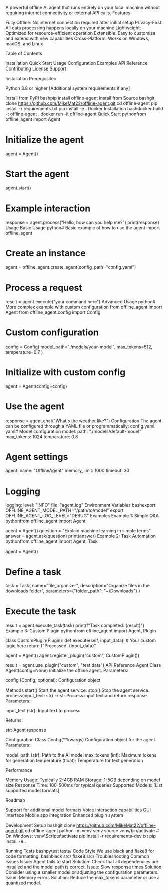 A powerful offline AI agent that runs entirely on your local machine without requiring internet connectivity or external API calls.
Features

Fully Offline: No internet connection required after initial setup
Privacy-First: All data processing happens locally on your machine
Lightweight: Optimized for resource-efficient operation
Extensible: Easy to customize and extend with new capabilities
Cross-Platform: Works on Windows, macOS, and Linux

Table of Contents

Installation
Quick Start
Usage
Configuration
Examples
API Reference
Contributing
License
Support

Installation
Prerequisites

Python 3.8 or higher
[Additional system requirements if any]

Install from PyPI
bashpip install offline-agent
Install from Source
bashgit clone https://github.com/MikeMat22/offline-agent.git
cd offline-agent
pip install -r requirements.txt
pip install -e .
Docker Installation
bashdocker build -t offline-agent .
docker run -it offline-agent
Quick Start
pythonfrom offline_agent import Agent

# Initialize the agent
agent = Agent()

# Start the agent
agent.start()

# Example interaction
response = agent.process("Hello, how can you help me?")
print(response)
Usage
Basic Usage
python# Basic example of how to use the agent
import offline_agent

# Create an instance
agent = offline_agent.create_agent(config_path="config.yaml")

# Process a request
result = agent.execute("your command here")
Advanced Usage
python# More complex example with custom configuration
from offline_agent import Agent
from offline_agent.config import Config

# Custom configuration
config = Config(
    model_path="./models/your-model",
    max_tokens=512,
    temperature=0.7
)

# Initialize with custom config
agent = Agent(config=config)

# Use the agent
response = agent.chat("What's the weather like?")
Configuration
The agent can be configured through a YAML file or programmatically:
config.yaml
yaml# Model configuration
model:
  path: "./models/default-model"
  max_tokens: 1024
  temperature: 0.8

# Agent settings
agent:
  name: "OfflineAgent"
  memory_limit: 1000
  timeout: 30

# Logging
logging:
  level: "INFO"
  file: "agent.log"
Environment Variables
bashexport OFFLINE_AGENT_MODEL_PATH="/path/to/model"
export OFFLINE_AGENT_LOG_LEVEL="DEBUG"
Examples
Example 1: Simple Q&A
pythonfrom offline_agent import Agent

agent = Agent()
question = "Explain machine learning in simple terms"
answer = agent.ask(question)
print(answer)
Example 2: Task Automation
pythonfrom offline_agent import Agent, Task

agent = Agent()

# Define a task
task = Task(
    name="file_organizer",
    description="Organize files in the downloads folder",
    parameters={"folder_path": "~/Downloads"}
)

# Execute the task
result = agent.execute_task(task)
print(f"Task completed: {result}")
Example 3: Custom Plugin
pythonfrom offline_agent import Agent, Plugin

class CustomPlugin(Plugin):
    def execute(self, input_data):
        # Your custom logic here
        return f"Processed: {input_data}"

agent = Agent()
agent.register_plugin("custom", CustomPlugin())

result = agent.use_plugin("custom", "test data")
API Reference
Agent Class
Agent(config=None)
Initialize the offline agent.
Parameters:

config (Config, optional): Configuration object

Methods
start()
Start the agent service.
stop()
Stop the agent service.
process(input_text: str) -> str
Process input text and return response.
Parameters:

input_text (str): Input text to process

Returns:

str: Agent response

Configuration Class
Config(**kwargs)
Configuration object for the agent.
Parameters:

model_path (str): Path to the AI model
max_tokens (int): Maximum tokens for generation
temperature (float): Temperature for text generation

Performance

Memory Usage: Typically 2-4GB RAM
Storage: 1-5GB depending on model size
Response Time: 100-500ms for typical queries
Supported Models: [List supported model formats]

Roadmap

 Support for additional model formats
 Voice interaction capabilities
 GUI interface
 Mobile app integration
 Enhanced plugin system

Development Setup
bashgit clone https://github.com/MikeMat22/offline-agent.git
cd offline-agent
python -m venv venv
source venv/bin/activate  # On Windows: venv\Scripts\activate
pip install -r requirements-dev.txt
pip install -e .


Running Tests
bashpytest tests/
Code Style
We use black and flake8 for code formatting:
bashblack src/
flake8 src/
Troubleshooting
Common Issues
Issue: Agent fails to start
Solution: Check that all dependencies are installed and the model path is correct.
Issue: Slow response times
Solution: Consider using a smaller model or adjusting the configuration parameters.
Issue: Memory errors
Solution: Reduce the max_tokens parameter or use a quantized model.
